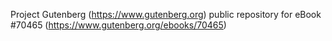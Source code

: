 Project Gutenberg (https://www.gutenberg.org) public repository for
eBook #70465 (https://www.gutenberg.org/ebooks/70465)
